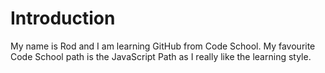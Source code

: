Introduction
===============

My name is Rod and I am learning GitHub from Code School. 
My favourite Code School path is the JavaScript Path as I really like the learning style.